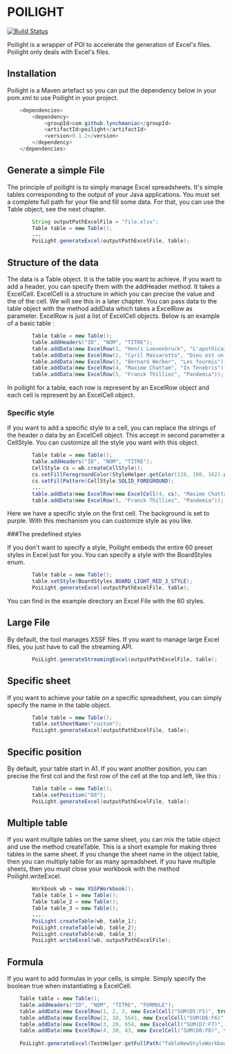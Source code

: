 # POILIGHT
[![Build Status](https://travis-ci.org/lynchmaniac/poilight.svg?branch=master)](https://travis-ci.org/lynchmaniac/poilight)

Poilight is a wrapper of POI to accelerate the generation of Excel's files. Poilight only deals with Excel's files.

## Installation

Poilight is a Maven artefact so you can put the dependency below in your pom.xml to use Poilight in your project.

```java
  	<dependencies>
		<dependency>
			<groupId>com.github.lynchmaniac</groupId>
			<artifactId>poilight</artifactId>
			<version>0.1.2</version>
		</dependency>
	</dependencies>
```

## Generate a simple File

The principle of poilight is to simply manage Excel spreadsheets. It's simple tables corresponding to the output of your Java applications. You must set a complete full path for your file and fill some data. For that, you can use the Table object, see the next chapter.

```java
		String outputPathExcelFile = "file.xlsx";
		Table table = new Table();
		...
		PoiLight.generateExcel(outputPathExcelFile, table);
```

## Structure of the data

The data is a Table object. It is the table you want to achieve. If you want to add a header, you can specify them with the addHeader method. It takes a ExcelCell. ExcelCell is a structure in which you can precise the value and the of the cell. We will see this in a later chapter.
You can pass data to the table object with the method addData which takes a ExcelRow as parameter. ExcelRow is just a list of ExcelCell objects.
Below is an example of a basic table :

```java
		Table table = new Table();
		table.addHeaders("ID", "NOM", "TITRE");
		table.addData(new ExcelRow(1, "Henri Loevenbruck", "L'apothicaire"));
		table.addData(new ExcelRow(2, "Cyril Massarotto", "Dieu est un pote à moi"));
		table.addData(new ExcelRow(3, "Bernard Werber", "Les fourmis"));
		table.addData(new ExcelRow(4, "Maxime Chattam", "In Tenebris"));
		table.addData(new ExcelRow(5, "Franck Thilliez", "Pandemia"));

```

In poilight for a table, each row is represent by an ExcelRow object and each cell is represent by an ExcelCell object.


### Specific style

If you want to add a specific style to a cell, you can replace the strings of the header o data by an ExcelCell object. This accept in second parameter a CellStyle.
You can customize all the style you want with this object.

```java
		Table table = new Table();
		table.addHeaders("ID", "NOM", "TITRE");
		CellStyle cs = wb.createCellStyle();
		cs.setFillForegroundColor(StyleHelper.getColor(128, 100, 162).getIndex());
		cs.setFillPattern(CellStyle.SOLID_FOREGROUND);
		....
		table.addData(new ExcelRow(new ExcelCell(4, cs), "Maxime Chattam", "In Tenebris"));
		table.addData(new ExcelRow(5, "Franck Thilliez", "Pandemia"));
```

Here we have a specific style on the first cell. The background is set to purple. With this mechanism you can customize style as you like.

###The predefined styles

If you don't want to specify a style, Poilight embeds the entire 60 preset styles in Excel just for you. You can specify a style with the BoardStyles enum.

```java
		Table table = new Table();
		table.setStyle(BoardStyles.BOARD_LIGHT_RED_3_STYLE);
		PoiLight.generateExcel(outputPathExcelFile, table);
```
You can find in the example directory an Excel File with the 60 styles.


## Large File

By default, the tool manages XSSF files. If you want to manage large Excel files, you just have to call the streaming API.

```java
		PoiLight.generateStreamingExcel(outputPathExcelFile, table);
```



## Specific sheet

If you want to achieve your table on a specific spreadsheet, you can simply specify the name in the table object.

```java
		Table table = new Table();
		table.setSheetName("custom");
		PoiLight.generateExcel(outputPathExcelFile, table);
```

## Specific position

By default, your table start in A1. If you want another position, you can precise the first col and the first row of the cell at the top and left, like this :

```java
		Table table = new Table();
		table.setPosition("D8");
		PoiLight.generateExcel(outputPathExcelFile, table);
```

## Multiple table
If you want multiple tables on the same sheet, you can mix the table object and use the method createTable. This is a short example for making three tables in the same sheet. If you change the sheet name in the object table, then you can multiply table for as many spreadsheet. If you have multiple sheets, then you must close your workbook with the method Poilight.writeExcel.

```java
		Workbook wb = new XSSFWorkbook();
		Table table_1 = new Table();
		Table table_2 = new Table();
		Table table_3 = new Table();
		....
		PoiLight.createTable(wb, table_1);
		PoiLight.createTable(wb, table_2);
		PoiLight.createTable(wb, table_3);
		PoiLight.writeExcel(wb, outputPathExcelFile);
```
## Formula

If you want to add formulas in your cells, is simple. Simply specify the boolean true when instantiating a ExcelCell.
```java
    Table table = new Table();
    table.addHeaders("ID", "NOM", "TITRE", "FORMULE");
    table.addData(new ExcelRow(1, 2, 3, new ExcelCell("SUM(D5:F5)", true)));
    table.addData(new ExcelRow(2, 10, 5641, new ExcelCell("SUM(D6:F6)", true)));
    table.addData(new ExcelRow(3, 20, 654, new ExcelCell("SUM(D7:F7)", true)));
    table.addData(new ExcelRow(4, 30, 43, new ExcelCell("SUM(D8:F8)", true)));
    
    PoiLight.generateExcel(TestHelper.getFullPath("TableNewStyleWorkbook.xlsx"), table);
```
